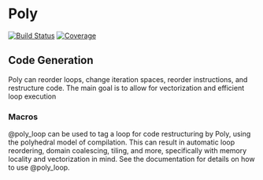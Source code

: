 # Poly

[![Build Status](https://github.com/mjulian31/Poly.jl/workflows/CI/badge.svg)](https://github.com/mjulian31/Poly.jl/actions)
[![Coverage](https://codecov.io/gh/mjulian31/Poly.jl/branch/master/graph/badge.svg)](https://codecov.io/gh/mjulian31/Poly.jl)

## Code Generation
Poly can reorder loops, change iteration spaces, reorder instructions, and restructure code. The main goal is to allow for vectorization and efficient loop execution

### Macros
@poly_loop can be used to tag a loop for code restructuring by Poly, using the polyhedral model of compilation. This can result in automatic loop reordering, domain coalescing, tiling, and more, specifically with memory locality and vectorization in mind. See the documentation for details on how to use @poly_loop.
